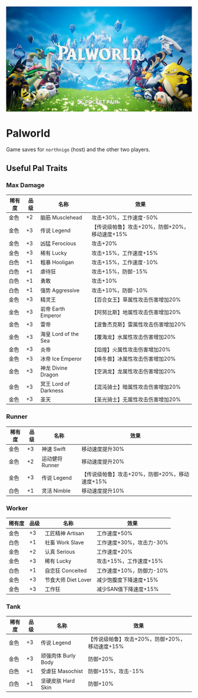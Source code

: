 ![](https://github.com/papasaidfine/Palworld/blob/main/images/palworld.jpg)
# Palworld
Game saves for `northnigo` (host) and the other two players.

## Useful Pal Traits
### Max Damage
|稀有度	|品级	|名称	|效果 |
|---|---|---|---|
|金色|	+2|	脑筋 Musclehead|	攻击+30%，工作速度-50%|  
|金色|	+3|	传说 Legend|	【传说级帕鲁】攻击+20%，防御+20%，移动速度+15%|  
|金色|	+3|	凶猛 Ferocious | 攻击+20%|  
|金色|	+3	|稀有 Lucky|	攻击+15%，工作速度+15%|  
|白色|	+1	|粗暴 Hooligan|	攻击+15%，工作速度-10%|  
|白色|	+1	|虐待狂|	攻击+15%，防御-15%|
|白色|	+1	|勇敢|	攻击+10%|
|白色|	+1	|强势 Aggressive|	攻击+10%，防御-10%|  
|金色|	+3	|精灵王|	【百合女王】草属性攻击伤害增加20%|
|金色|	+3	|岩帝 Earth Emperor|	【阿努比斯】地属性攻击伤害增加20%|  
|金色|	+3	|雷帝|	【波鲁杰克斯】雷属性攻击伤害增加20%|
|金色|	+3	|海皇 Lord of the Sea|	【覆海龙】水属性攻击伤害增加20%|  
|金色|	+3	|炎帝|	【焰煌】火属性攻击伤害增加20%|
|金色|	+3	|冰帝 Ice Emperor|	【唤冬兽】冰属性攻击伤害增加20%|  
|金色|	+3	|神龙 Divine Dragon|	【空涡龙】龙属性攻击伤害增加20%|  
|金色|	+3	|冥王 Lord of Darkness|	【混沌骑士】暗属性攻击伤害增加20%|  
|金色|	+3	|圣天|	【圣光骑士】无属性攻击伤害增加20%|

### Runner
|稀有度	|品级	|名称	|效果 |
|---|---|---|---|
金色|	+3|	神速 Swift|	移动速度提升30%  |
金色|	+2|	运动健将 Runner|	移动速度提升20%  |
金色|	+3|	传说 Legend|【传说级帕鲁】攻击+20%，防御+20%，移动速度+15%  |
白色|	+1|	灵活 Nimble|移动速度提升10%  |

### Worker
|稀有度	|品级	|名称	|效果 |
|---|---|---|---|
金色|	+3|	工匠精神 Artisan|	工作速度+50%  |
白色|	+1|	社畜 Work Slave|工作速度+30%，攻击力-30%  |
金色|	+2|	认真 Serious|工作速度+20%  |
金色|	+3|	稀有 Lucky|攻击+15%，工作速度+15%  |
白色|	+1|	自恋狂 Conceited|工作速度+10%，防御力-10%  |
金色|	+3|	节食大师 Diet Lover|	减少饱腹度下降速度+15%  |
金色|	+3|	工作狂	|减少SAN值下降速度+15%|

### Tank
|稀有度	|品级	|名称	|效果 |
|---|---|---|---|
金色|	+3|	传说 Legend|	【传说级帕鲁】攻击+20%，防御+20%，移动速度+15%|
金色|	+3|	顽强肉体 Burly Body|	防御+20%  |
白色|	+1|	受虐狂 Masochist|防御+15%，攻击-15%  |
白色|	+1|	坚硬皮肤 Hard Skin|	防御+10%  |
